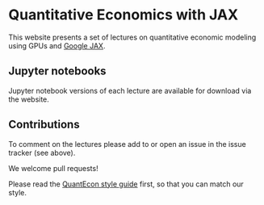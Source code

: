 # Quantitative Economics with JAX

This website presents a set of lectures on quantitative economic modeling
using GPUs and [Google JAX](https://jax.readthedocs.io).

## Jupyter notebooks

Jupyter notebook versions of each lecture are available for download
via the website.

## Contributions

To comment on the lectures please add to or open an issue in the issue tracker (see above).

We welcome pull requests!  

Please read the [QuantEcon style guide](https://manual.quantecon.org/intro.html) first, so that you can match our style.
